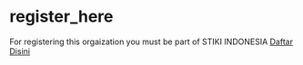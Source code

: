 # register_here
For registering this orgaization you must be part of STIKI INDONESIA
[Daftar Disini](https://registeropensourcestiki.netlify.app/)
